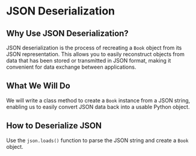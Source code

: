 # JSON Deserialization

## Why Use JSON Deserialization?

JSON deserialization is the process of recreating a `Book` object from its JSON representation. This allows you to easily reconstruct objects from data that has been stored or transmitted in JSON format, making it convenient for data exchange between applications.

## What We Will Do

We will write a class method to create a `Book` instance from a JSON string, enabling us to easily convert JSON data back into a usable Python object.

## How to Deserialize JSON

Use the `json.loads()` function to parse the JSON string and create a `Book` object.
